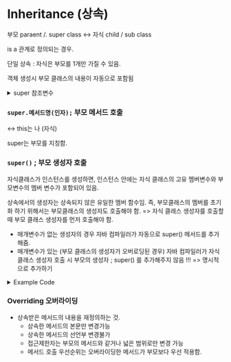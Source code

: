 # Inheritance (상속)

부모 paraent /. super class <-> 자식 child / sub class

is a 관계로 정의되는 경우.&#x20;

단일 상속 : 자식은 부모를 1개만 가질 수 있음.

객체 생성시 부모 클래스의 내용이 자동으로 포함됨&#x20;

<details>

<summary>super 참조변수 </summary>

부모 클래스로부터 상속받은 필드나 메소드를 자식 클래스에서 참조하는데 사용하는 참조 변수 .

자식 클래스는 부모클래스를 상속받았기 때문에 부모의 properties를 사용할 수 있음. 부모 클래스와 자식 클래스의 멤버 이름이 같을 경우 super 키워드를 사용하여 구분.&#x20;

ref. 인스턴스 변수의 이름과 지역변수의 이름이 같을 경우 인스턴스 변수 앞에 this 키워드를 사용함.&#x20;

(출처) [http://www.tcpschool.com/java/java\_inheritance\_super](http://www.tcpschool.com/java/java\_inheritance\_super)

</details>



### `super.메서드명(인자);` 부모 메서드 호출

<-> this는 나 (자식)

super는 부모를 지칭함.



### `super()` ; 부모 생성자 호출&#x20;

자식클래스가 인스턴스를 생성하면, 인스턴스 안에는 자식 클래스의 고유 멤버변수와 부모변수의 멤버 변수가 포함되어 있음.&#x20;

상속에서의 생성자는 상속되지 않은 유일한 멤버 함수임. 즉, 부모클래스의 멤버를 초기화 하기 위해서는 부모클래스의 생성자도 호출해야 함. => 자식 클래스 생성자를 호출할 때 부모 클래스 생성자를 먼저 호출해야 함.&#x20;

* 매개변수가 없는 생성자의 경우 자바 컴파일러가 자동으로 super() 메서드를 추가해줌.&#x20;
* 매개변수가 있는 (부모 클래스의 생성자가 오버로딩된 경우) 자바 컴파일러가 자식 클래스 생성자 호출 시 부모의 생성자 ; super() 를 추가해주지 않음 !!!  => 명시적으로 추가하기&#x20;

<details>

<summary>Example Code </summary>

* SmithWilsonKics class 는 IrModel을 상속받음&#x20;
  * 자식 클래스 : SmithWilsonKics
  * 부모 클래스 :  IrModel
  *

      <figure><img src="../../../../.gitbook/assets/image (53).png" alt=""><figcaption></figcaption></figure>
* SmithWilsonKics에 정의된 매개변수가 있는 생성자&#x20;
  * SmithWilsonKics(baseDate, ... )
  *

      <figure><img src="../../../../.gitbook/assets/image (66).png" alt=""><figcaption></figcaption></figure>
* super() -> IrModel()&#x20;
  * 초기화 시점에 IrModel의 멤버변수도 초기화 하기&#x20;

</details>



### **Overriding 오버라이딩**&#x20;

* 상속받은 메서드의 내용을 재정의하는 것.&#x20;
  * 상속한 메서드의 본문만 변경가능
  * 상속한 메서드의 선언부 변경불가
  * 접근제한자는 부모의 메서드와 같거나 넓은 범위로만 변경 가능
  * 메서드 호출 우선순위는 오버라이딩한 메서드가 부모보다 우선 적용함.&#x20;
